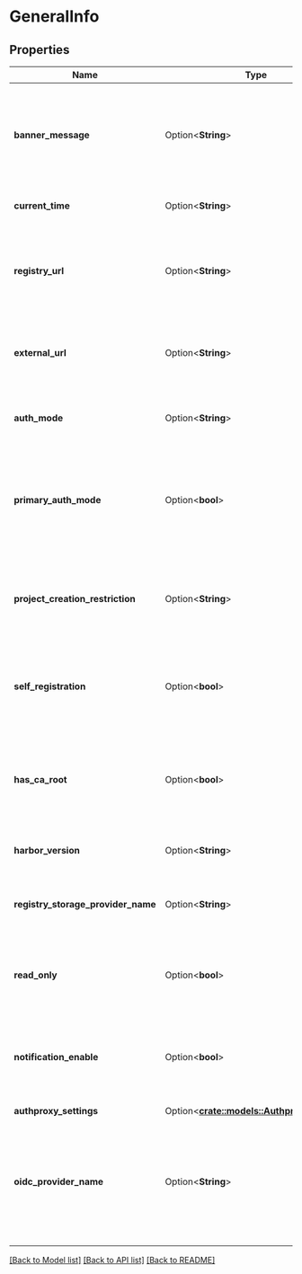 # GeneralInfo

## Properties

Name | Type | Description | Notes
------------ | ------------- | ------------- | -------------
**banner_message** | Option<**String**> | The banner message for the UI. It is the stringified result of the banner message object. | [optional]
**current_time** | Option<**String**> | The current time of the server. | [optional]
**registry_url** | Option<**String**> | The url of registry against which the docker command should be issued. | [optional]
**external_url** | Option<**String**> | The external URL of Harbor, with protocol. | [optional]
**auth_mode** | Option<**String**> | The auth mode of current Harbor instance. | [optional]
**primary_auth_mode** | Option<**bool**> | The flag to indicate whether the current auth mode should consider as a primary one. | [optional]
**project_creation_restriction** | Option<**String**> | Indicate who can create projects, it could be 'adminonly' or 'everyone'. | [optional]
**self_registration** | Option<**bool**> | Indicate whether the Harbor instance enable user to register himself. | [optional]
**has_ca_root** | Option<**bool**> | Indicate whether there is a ca root cert file ready for download in the file system. | [optional]
**harbor_version** | Option<**String**> | The build version of Harbor. | [optional]
**registry_storage_provider_name** | Option<**String**> | The storage provider's name of Harbor registry | [optional]
**read_only** | Option<**bool**> | The flag to indicate whether Harbor is in readonly mode. | [optional]
**notification_enable** | Option<**bool**> | The flag to indicate whether notification mechanism is enabled on Harbor instance. | [optional]
**authproxy_settings** | Option<[**crate::models::AuthproxySetting**](AuthproxySetting.md)> |  | [optional]
**oidc_provider_name** | Option<**String**> | The OIDC provider name, empty if current auth is not OIDC_auth or OIDC provider is not configured. | [optional]

[[Back to Model list]](../README.md#documentation-for-models) [[Back to API list]](../README.md#documentation-for-api-endpoints) [[Back to README]](../README.md)



